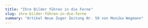 ```yaml
---
title: "Ihre Bilder führen in die Ferne"
slug: ihre-bilder-führen-in-die-ferne
summary: "Artikel Neue Zuger Zeitung Nr. 50 von Monika Wegmann"
---
```

